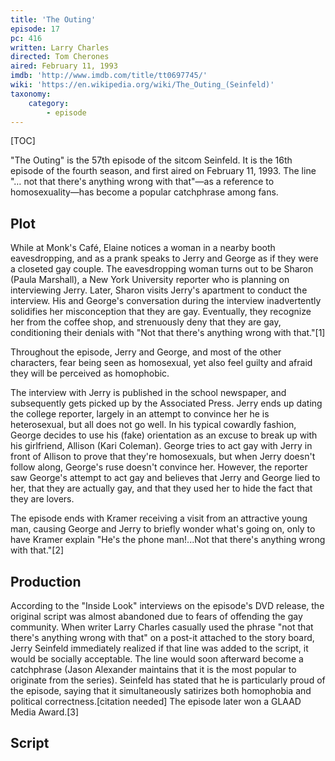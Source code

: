 ```yaml
---
title: 'The Outing'
episode: 17
pc: 416         
written: Larry Charles
directed: Tom Cherones
aired: February 11, 1993
imdb: 'http://www.imdb.com/title/tt0697745/'
wiki: 'https://en.wikipedia.org/wiki/The_Outing_(Seinfeld)'
taxonomy:
    category:
        - episode
---
```


[TOC]

"The Outing" is the 57th episode of the sitcom Seinfeld. It is the 16th episode of the fourth season, and first aired on February 11, 1993. The line "… not that there's anything wrong with that"—as a reference to homosexuality—has become a popular catchphrase among fans.

## Plot

While at Monk's Café, Elaine notices a woman in a nearby booth eavesdropping, and as a prank speaks to Jerry and George as if they were a closeted gay couple. The eavesdropping woman turns out to be Sharon (Paula Marshall), a New York University reporter who is planning on interviewing Jerry. Later, Sharon visits Jerry's apartment to conduct the interview. His and George's conversation during the interview inadvertently solidifies her misconception that they are gay. Eventually, they recognize her from the coffee shop, and strenuously deny that they are gay, conditioning their denials with "Not that there's anything wrong with that."[1]

Throughout the episode, Jerry and George, and most of the other characters, fear being seen as homosexual, yet also feel guilty and afraid they will be perceived as homophobic.

The interview with Jerry is published in the school newspaper, and subsequently gets picked up by the Associated Press. Jerry ends up dating the college reporter, largely in an attempt to convince her he is heterosexual, but all does not go well. In his typical cowardly fashion, George decides to use his (fake) orientation as an excuse to break up with his girlfriend, Allison (Kari Coleman). George tries to act gay with Jerry in front of Allison to prove that they're homosexuals, but when Jerry doesn't follow along, George's ruse doesn't convince her. However, the reporter saw George's attempt to act gay and believes that Jerry and George lied to her, that they are actually gay, and that they used her to hide the fact that they are lovers.

The episode ends with Kramer receiving a visit from an attractive young man, causing George and Jerry to briefly wonder what's going on, only to have Kramer explain "He's the phone man!...Not that there's anything wrong with that."[2]

## Production

According to the "Inside Look" interviews on the episode's DVD release, the original script was almost abandoned due to fears of offending the gay community. When writer Larry Charles casually used the phrase "not that there's anything wrong with that" on a post-it attached to the story board, Jerry Seinfeld immediately realized if that line was added to the script, it would be socially acceptable. The line would soon afterward become a catchphrase (Jason Alexander maintains that it is the most popular to originate from the series). Seinfeld has stated that he is particularly proud of the episode, saying that it simultaneously satirizes both homophobia and political correctness.[citation needed] The episode later won a GLAAD Media Award.[3]

## Script
